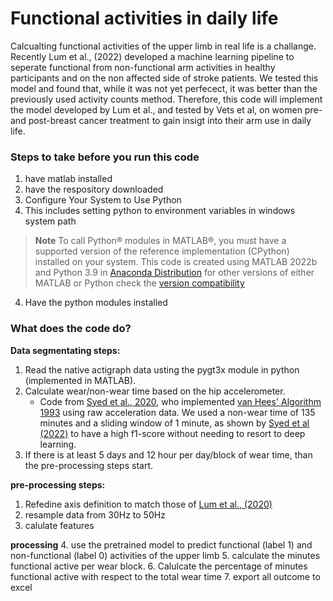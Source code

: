 # Functional activities in daily life

Calcualting functional activities of the upper limb in real life is a challange. Recently Lum et al., (2022) developed a machine learning pipeline to seperate functional from non-functional arm activities in healthy participants and on the non affected side of stroke patients. We tested this model and found that, while it was not yet perfecect, it was better than the previously used activity counts method. 
Therefore, this code will implement the model developed by Lum et al., and tested by Vets et al, on women pre- and post-breast cancer treatment to gain insigt into their arm use in daily life.

### Steps to take before you run this code

1. have matlab installed
2. have the respository downloaded
3. Configure Your System to Use Python
4. This includes setting python to environment variables in windows system path

>  **Note** 
> To call Python® modules in MATLAB®, you must have a supported version of the reference implementation (CPython) installed on your system. 
> This code is created using MATLAB 2022b and Python 3.9 in [Anaconda Distribution](https://www.anaconda.com/products/distribution)
> for other versions of either MATLAB or Python check the [version compatibility](https://nl.mathworks.com/support/requirements/python-compatibility.html)

4. Have the python modules installed

### What does the code do? 

**Data segmentating steps:**
1. Read the native actigraph data usting the pygt3x module in python (implemented in MATLAB).
2. Calculate wear/non-wear time  based on the hip accelerometer.
    - Code from [Syed et al., 2020](https://www.nature.com/articles/s41598-020-62821-2), who implemented [van Hees' Algorithm 1993](https://pubmed.ncbi.nlm.nih.gov/21829556/) using raw acceleration data. We used a non-wear time of 135 minutes and a sliding window of 1 minute, as shown by [Syed et al (2022)](https://www.nature.com/articles/s41598-021-87757-z) to have a high f1-score without needing to resort to deep learning. 
3. If there is at least 5 days and 12 hour per day/block of wear time, than the pre-processing steps start. 

**pre-processing steps:**

1. Refedine axis definition to match those of [Lum et al., (2020)](https://journals.sagepub.com/doi/full/10.1177/1545968320962483)
2. resample data from 30Hz to 50Hz
3. calulate features


**processing**
4. use the pretrained model to predict functional (label 1) and non-functional (label 0) activities of the upper limb
5. calculate the minutes functional active per wear block. 
6. Calulcate the percentage of minutes functional active with respect to the total wear time
7. export all outcome to excel



